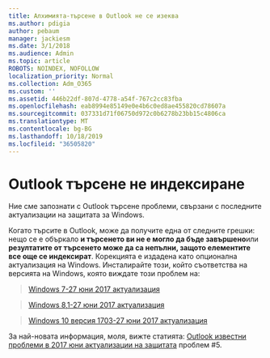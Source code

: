 ```yaml
---
title: Алхимията-търсене в Outlook не се изеква
ms.author: pdigia
author: pebaum
manager: jackiesm
ms.date: 3/1/2018
ms.audience: Admin
ms.topic: article
ROBOTS: NOINDEX, NOFOLLOW
localization_priority: Normal
ms.collection: Adm_O365
ms.custom: ''
ms.assetid: 446b22df-807d-4778-a54f-767c2cc83fba
ms.openlocfilehash: eab8994e85149e0e4b6c0ed8ae455820cd78607a
ms.sourcegitcommit: 037331d71f06750d972c0b6278b23bb15c4806ca
ms.translationtype: MT
ms.contentlocale: bg-BG
ms.lasthandoff: 10/18/2019
ms.locfileid: "36505820"
---
```

# <a name="outlook-search-not-indexing"></a>Outlook търсене не индексиране

Ние сме запознати с Outlook търсене проблеми, свързани с последните актуализации на защитата за Windows.
  
Когато търсите в Outlook, може да получите една от следните грешки: нещо се е объркало **и търсенето ви не е могло да бъде завършено**или **резултатите от търсенето може да са непълни, защото елементите все още се индексират**. Корекцията е издадена като опционална актуализация на Windows. Инсталирайте този, който съответства на версията на Windows, която виждате този проблем на: 
  
> [Windows 7-27 юни 2017 актуализация](https://support.microsoft.com/kb/4022168.aspx)
    
> [Windows 8,1-27 юни 2017 актуализация](https://support.microsoft.com/kb/4022720.aspx)
    
> [Windows 10 версия 1703-27 юни 2017 актуализация](https://support.microsoft.com/kb/4022716.aspx)
    
За най-новата информация, моля, вижте статията: [Outlook известни проблеми в 2017 юни актуализации на защитата](https://support.office.com/article/Outlook-known-issues-in-the-June-2017-security-updates-3F6DBFFD-8505-492D-B19F-B3B89369ED9B.aspx) проблем #5. 
  

